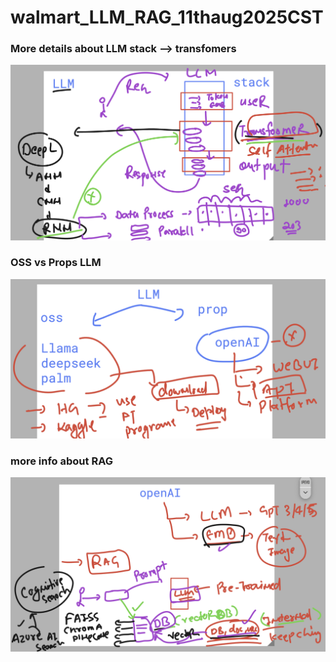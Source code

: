 # walmart_LLM_RAG_11thaug2025CST

### More details about LLM stack --> transfomers 

<img src="rev1.png">

### OSS vs Props LLM 

<img src="rev2.png">

### more info about RAG 

<img src="rev3.png">
